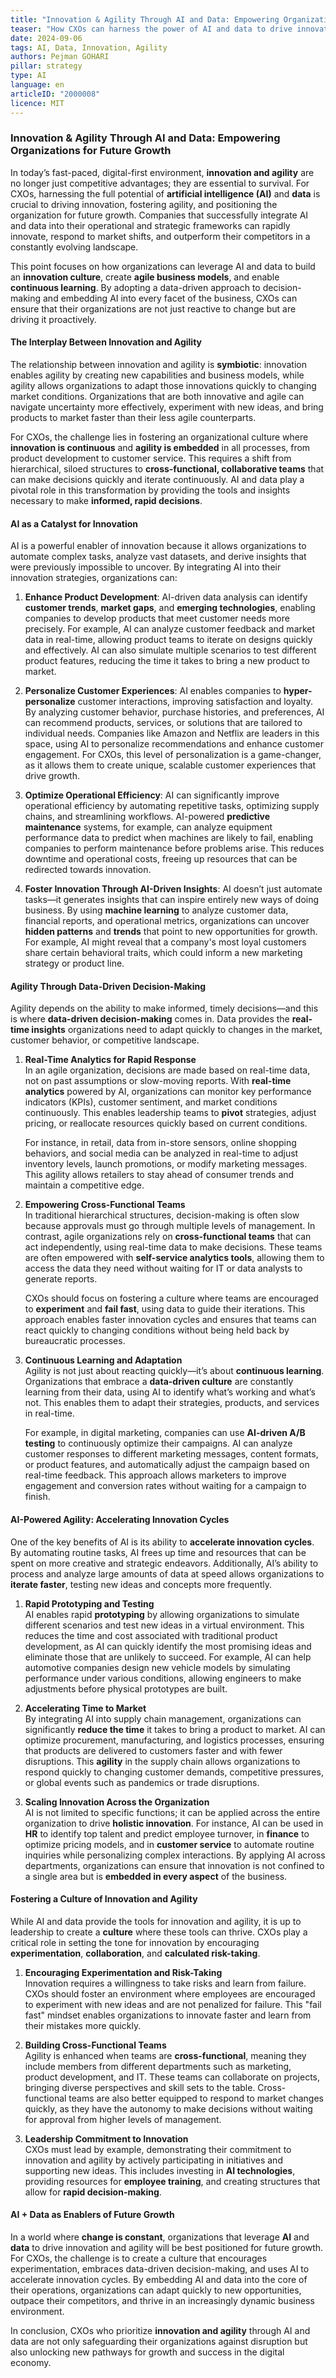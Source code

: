 ```yaml
---
title: "Innovation & Agility Through AI and Data: Empowering Organizations for Future Growth"
teaser: "How CXOs can harness the power of AI and data to drive innovation, foster agility, and position their organizations for future growth."
date: 2024-09-06
tags: AI, Data, Innovation, Agility
authors: Pejman GOHARI
pillar: strategy
type: AI
language: en
articleID: "2000008"
licence: MIT
---
```


### **Innovation & Agility Through AI and Data: Empowering Organizations for Future Growth**

In today’s fast-paced, digital-first environment, **innovation and agility** are no longer just competitive advantages; they are essential to survival. For CXOs, harnessing the full potential of **artificial intelligence (AI)** and **data** is crucial to driving innovation, fostering agility, and positioning the organization for future growth. Companies that successfully integrate AI and data into their operational and strategic frameworks can rapidly innovate, respond to market shifts, and outperform their competitors in a constantly evolving landscape.

This point focuses on how organizations can leverage AI and data to build an **innovation culture**, create **agile business models**, and enable **continuous learning**. By adopting a data-driven approach to decision-making and embedding AI into every facet of the business, CXOs can ensure that their organizations are not just reactive to change but are driving it proactively.

#### **The Interplay Between Innovation and Agility**

The relationship between innovation and agility is **symbiotic**: innovation enables agility by creating new capabilities and business models, while agility allows organizations to adapt those innovations quickly to changing market conditions. Organizations that are both innovative and agile can navigate uncertainty more effectively, experiment with new ideas, and bring products to market faster than their less agile counterparts.

For CXOs, the challenge lies in fostering an organizational culture where **innovation is continuous** and **agility is embedded** in all processes, from product development to customer service. This requires a shift from hierarchical, siloed structures to **cross-functional, collaborative teams** that can make decisions quickly and iterate continuously. AI and data play a pivotal role in this transformation by providing the tools and insights necessary to make **informed, rapid decisions**.

#### **AI as a Catalyst for Innovation**

AI is a powerful enabler of innovation because it allows organizations to automate complex tasks, analyze vast datasets, and derive insights that were previously impossible to uncover. By integrating AI into their innovation strategies, organizations can:

1. **Enhance Product Development**: AI-driven data analysis can identify **customer trends**, **market gaps**, and **emerging technologies**, enabling companies to develop products that meet customer needs more precisely. For example, AI can analyze customer feedback and market data in real-time, allowing product teams to iterate on designs quickly and effectively. AI can also simulate multiple scenarios to test different product features, reducing the time it takes to bring a new product to market.

2. **Personalize Customer Experiences**: AI enables companies to **hyper-personalize** customer interactions, improving satisfaction and loyalty. By analyzing customer behavior, purchase histories, and preferences, AI can recommend products, services, or solutions that are tailored to individual needs. Companies like Amazon and Netflix are leaders in this space, using AI to personalize recommendations and enhance customer engagement. For CXOs, this level of personalization is a game-changer, as it allows them to create unique, scalable customer experiences that drive growth.

3. **Optimize Operational Efficiency**: AI can significantly improve operational efficiency by automating repetitive tasks, optimizing supply chains, and streamlining workflows. AI-powered **predictive maintenance** systems, for example, can analyze equipment performance data to predict when machines are likely to fail, enabling companies to perform maintenance before problems arise. This reduces downtime and operational costs, freeing up resources that can be redirected towards innovation.

4. **Foster Innovation Through AI-Driven Insights**: AI doesn’t just automate tasks—it generates insights that can inspire entirely new ways of doing business. By using **machine learning** to analyze customer data, financial reports, and operational metrics, organizations can uncover **hidden patterns** and **trends** that point to new opportunities for growth. For example, AI might reveal that a company's most loyal customers share certain behavioral traits, which could inform a new marketing strategy or product line.

#### **Agility Through Data-Driven Decision-Making**

Agility depends on the ability to make informed, timely decisions—and this is where **data-driven decision-making** comes in. Data provides the **real-time insights** organizations need to adapt quickly to changes in the market, customer behavior, or competitive landscape.

1. **Real-Time Analytics for Rapid Response**  
   In an agile organization, decisions are made based on real-time data, not on past assumptions or slow-moving reports. With **real-time analytics** powered by AI, organizations can monitor key performance indicators (KPIs), customer sentiment, and market conditions continuously. This enables leadership teams to **pivot** strategies, adjust pricing, or reallocate resources quickly based on current conditions.

   For instance, in retail, data from in-store sensors, online shopping behaviors, and social media can be analyzed in real-time to adjust inventory levels, launch promotions, or modify marketing messages. This agility allows retailers to stay ahead of consumer trends and maintain a competitive edge.

2. **Empowering Cross-Functional Teams**  
   In traditional hierarchical structures, decision-making is often slow because approvals must go through multiple levels of management. In contrast, agile organizations rely on **cross-functional teams** that can act independently, using real-time data to make decisions. These teams are often empowered with **self-service analytics tools**, allowing them to access the data they need without waiting for IT or data analysts to generate reports.

   CXOs should focus on fostering a culture where teams are encouraged to **experiment** and **fail fast**, using data to guide their iterations. This approach enables faster innovation cycles and ensures that teams can react quickly to changing conditions without being held back by bureaucratic processes.

3. **Continuous Learning and Adaptation**  
   Agility is not just about reacting quickly—it’s about **continuous learning**. Organizations that embrace a **data-driven culture** are constantly learning from their data, using AI to identify what’s working and what’s not. This enables them to adapt their strategies, products, and services in real-time.

   For example, in digital marketing, companies can use **AI-driven A/B testing** to continuously optimize their campaigns. AI can analyze customer responses to different marketing messages, content formats, or product features, and automatically adjust the campaign based on real-time feedback. This approach allows marketers to improve engagement and conversion rates without waiting for a campaign to finish.

#### **AI-Powered Agility: Accelerating Innovation Cycles**

One of the key benefits of AI is its ability to **accelerate innovation cycles**. By automating routine tasks, AI frees up time and resources that can be spent on more creative and strategic endeavors. Additionally, AI’s ability to process and analyze large amounts of data at speed allows organizations to **iterate faster**, testing new ideas and concepts more frequently.

1. **Rapid Prototyping and Testing**  
   AI enables rapid **prototyping** by allowing organizations to simulate different scenarios and test new ideas in a virtual environment. This reduces the time and cost associated with traditional product development, as AI can quickly identify the most promising ideas and eliminate those that are unlikely to succeed. For example, AI can help automotive companies design new vehicle models by simulating performance under various conditions, allowing engineers to make adjustments before physical prototypes are built.

2. **Accelerating Time to Market**  
   By integrating AI into supply chain management, organizations can significantly **reduce the time** it takes to bring a product to market. AI can optimize procurement, manufacturing, and logistics processes, ensuring that products are delivered to customers faster and with fewer disruptions. This **agility** in the supply chain allows organizations to respond quickly to changing customer demands, competitive pressures, or global events such as pandemics or trade disruptions.

3. **Scaling Innovation Across the Organization**  
   AI is not limited to specific functions; it can be applied across the entire organization to drive **holistic innovation**. For instance, AI can be used in **HR** to identify top talent and predict employee turnover, in **finance** to optimize pricing models, and in **customer service** to automate routine inquiries while personalizing complex interactions. By applying AI across departments, organizations can ensure that innovation is not confined to a single area but is **embedded in every aspect** of the business.

#### **Fostering a Culture of Innovation and Agility**

While AI and data provide the tools for innovation and agility, it is up to leadership to create a **culture** where these tools can thrive. CXOs play a critical role in setting the tone for innovation by encouraging **experimentation**, **collaboration**, and **calculated risk-taking**.

1. **Encouraging Experimentation and Risk-Taking**  
   Innovation requires a willingness to take risks and learn from failure. CXOs should foster an environment where employees are encouraged to experiment with new ideas and are not penalized for failure. This "fail fast" mindset enables organizations to innovate faster and learn from their mistakes more quickly.

2. **Building Cross-Functional Teams**  
   Agility is enhanced when teams are **cross-functional**, meaning they include members from different departments such as marketing, product development, and IT. These teams can collaborate on projects, bringing diverse perspectives and skill sets to the table. Cross-functional teams are also better equipped to respond to market changes quickly, as they have the autonomy to make decisions without waiting for approval from higher levels of management.

3. **Leadership Commitment to Innovation**  
   CXOs must lead by example, demonstrating their commitment to innovation and agility by actively participating in initiatives and supporting new ideas. This includes investing in **AI technologies**, providing resources for **employee training**, and creating structures that allow for **rapid decision-making**.

#### **AI + Data as Enablers of Future Growth**

In a world where **change is constant**, organizations that leverage **AI** and **data** to drive innovation and agility will be best positioned for future growth. For CXOs, the challenge is to create a culture that encourages experimentation, embraces data-driven decision-making, and uses AI to accelerate innovation cycles. By embedding AI and data into the core of their operations, organizations can adapt quickly to new opportunities, outpace their competitors, and thrive in an increasingly dynamic business environment.

In conclusion, CXOs who prioritize **innovation and agility** through AI and data are not only safeguarding their organizations against disruption but also unlocking new pathways for growth and success in the digital economy.
